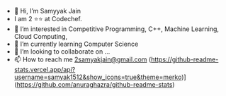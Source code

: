- 👋 Hi, I’m Samyyak Jain
- I am 2 ⭐⭐ at Codechef.
- 👀 I’m interested in Competitive Programming, C++, Machine Learning, Cloud Computing, 
- 🌱 I’m currently learning Computer Science
- 💞️ I’m looking to collaborate on ...
- 📫 How to reach me 2samyakjain@gmail.com
(https://github-readme-stats.vercel.app/api?username=samyak1512&show_icons=true&theme=merko)](https://github.com/anuraghazra/github-readme-stats)
<!---
samyak1512/samyak1512 is a ✨ special ✨ repository because its `README.md` (this file) appears on your GitHub profile.
You can click the Preview link to take a look at your changes.
--->
